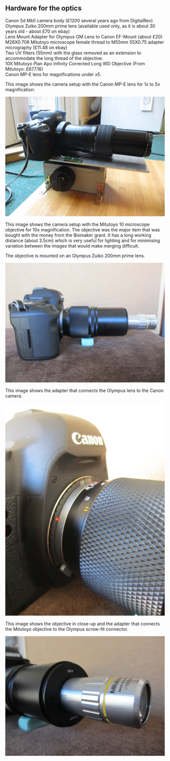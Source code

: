 ## Hardware for the optics

Canon 5d MkII camera body (£1200 several years ago from DigitalRev)<br>
Olympus Zuiko 200mm prime lens (available used only, as it is about 30 years old - about £70 on ebay)<br>
Lens Mount Adapter for Olympus OM Lens to Canon EF-Mount (about £20)<br>
M26X0.706 Mitutoyo microscope female thread to M55mm 55X0.75 adapter micrography (£11.48 on ebay)<br>
Two UV filters (55mm) with the glass removed as an extension to accommodate the long thread of the objective.<br>
10X Mitutoyo Plan Apo Infinity Corrected Long WD Objective (From Mitutoyo: £677.16)<br>
Canon MP-E lens for magnifications under x5.

This image shows the camera setup with the Canon MP-E lens for 1x to 5x magnification:

<img src="images/IMG_5243.JPG" alt="image"/>

This image shows the camera setup with the Mitutoyo 10 microscope objective for 10x magnification. The objective was the major item that was bought with the money from the Biomaker grant. It has a long working distance (about 3.5cm) which is very useful for lighting and for minimising variation between the images that would make merging difficult. 

The objective is mounted on an Olympus Zuiko 200mm prime lens.

<img src="images/Optics-from-side.JPG" alt="image"/>

This image shows the adapter that connects the Olympus lens to the Canon camera.

<img src="images/EOS-olympus-connector.JPG" alt="image"/>

This image shows the objective in close-up and the adapter that connects the Mitutoyo objective to the Olympus screw-fit connector. 

<img src="images/Mitutoyo-objective.JPG" alt="image"/>
